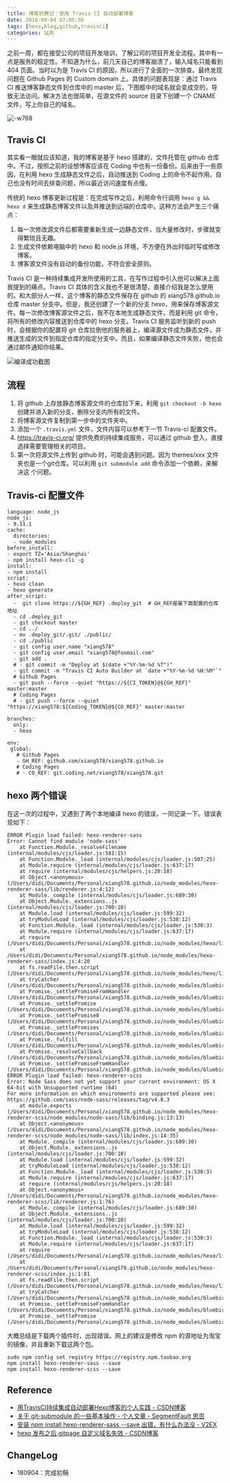 ```yaml
---
title: 博客折腾记：使用 Travis CI 自动部署博客
date: 2018-09-04 07:05:50
tags: [hexo,blog,github,travisci]
categories: 站务
---
```


之前一周，都在接受公司的项目开发培训，了解公司的项目开发全流程。其中有一点是服务的稳定性。不知道为什么，前几天自己的博客崩溃了，输入域名只能看到 404 页面。当时以为是 Travis CI 的原因，所以进行了全面的一次排查。最终发现问题在 Github Pages 的 Custom domain 上。具体的问题表现是：通过 Travis CI 推送博客静态文件到仓库中的 master 后，下图框中的域名就会变成空的，导致无法访问。解决方法也很简单，在源文件的 source 目录下创建一个 CNAME 文件，写上你自己的域名。

![-w768](https://media.xiang578.com/15358143289885.jpg)

## Travis CI

其实看一眼就应该知道，我的博客是基于 hexo 搭建的，文件托管在 github 仓库中。不过，按照之前的设想博客应该在 Coding 中也有一份备份。后来由于一些原因，在利用 hexo 生成静态文件之后，自动推送到 Coding 上的命令不起作用。自己也没有时间去排查问题，所以最近访问速度有点慢。

传统的 hexo 博客更新过程是：在完成写作之后，利用命令行调用 `hexo g && hexo d` 来生成静态博客文件以及并推送到远端的仓库中。这种方法会产生三个痛点：
1. 每一次修改源文件后都需要重新生成一边静态文件，当大量修改时，步骤就变得繁琐且无趣。
2. 生成文件依赖电脑中的 hexo 和 node.js 环境，不方便在外出时临时写或修改博客。
3. 博客源文件没有自动的备份功能，不符合安全原则。

Travis CI 是一种持续集成开发所使用的工具，在写作过程中引入他可以解决上面我提到的痛点。Travis CI 具体的含义我也不是很清楚，直接介绍我是怎么使用的。和大部分人一样，这个博客的静态文件保存在 github 的 xiang578.github.io 仓库 master 分支中。但是，我还创建了一个新的分支 hexo，用来保存博客源文件。每一次修改博客源文件之后，我不在本地生成静态文件，而是利用 git 命令，将所有的修改内容推送到仓库中的 hexo 分支。Travis CI 服务监听到新的 push 时，会根据你的配置将 git 仓库拉倒他的服务器上，编译源文件成为静态文件，并推送生成的文件到指定仓库的指定分支中。而且，如果编译静态文件失败，他也会通过邮件通知你结果。

![编译成功截图](https://media.xiang578.com/15359362837525.jpg)


## 流程

1. 将 github 上存放静态博客源文件的仓库拉下来，利用 `git checkout -b hexo` 创建并进入新的分支，删除分支内所有的文件。
2. 将博客源文件复制到第一步中的文件夹中。
3. 添加一个 `.travis.yml` 文件，文件内容可以参考下一节 Travis-ci 配置文件。
4. https://travis-ci.org/ 提供免费的持续集成服务，可以通过 github 登入，直接选择需要管理相关的项目。
5. 第一次将源文件上传到 github 时，可能会遇到问题。因为 themes/xxx 文件夹也是一个git仓库。可以利用 `git submodule add` 命令添加一个依赖，来解决这 个问题。

## Travis-ci 配置文件

```
language: node_js
node_js:
- 9.11.1
cache:
  directories:
  - node_modules
before_install:
- export TZ='Asia/Shanghai'
- npm install hexo-cli -g
install:
- npm install
script:
- hexo clean
- hexo generate
after_script:
  -  git clone https://${GH_REF} .deploy_git  # GH_REF是最下面配置的仓库地址
  - cd .deploy_git
  - git checkout master
  - cd ../
  - mv .deploy_git/.git/ ./public/ 
  - cd ./public
  - git config user.name "xiang578"
  - git config user.email "xiang578@foxmail.com"
  - git add .
  # - git commit -m "Deploy at $(date +"%Y-%m-%d %T")"
  - git commit -m "Travis CI Auto Builder at `date +"%Y-%m-%d %H:%M"`"
  # Github Pages
  - git push --force --quiet "https://${CI_TOKEN}@${GH_REF}" master:master 
  # Coding Pages
  # - git push --force --quiet "https://xiang578:${Coding_TOKEN}@${CO_REF}" master:master

branches:
  only:
  - hexo

env:
 global:
   # Github Pages
   - GH_REF: github.com/xiang578/xiang578.github.io
   # Coding Pages
   # - CO_REF: git.coding.net/xiang578/xiang578.git
```

## hexo 两个错误

在这一次的过程中，又遇到了两个本地编译 hexo 的错误，一同记录一下。错误表现如下：

```shell
ERROR Plugin load failed: hexo-renderer-sass
Error: Cannot find module 'node-sass'
    at Function.Module._resolveFilename (internal/modules/cjs/loader.js:581:15)
    at Function.Module._load (internal/modules/cjs/loader.js:507:25)
    at Module.require (internal/modules/cjs/loader.js:637:17)
    at require (internal/modules/cjs/helpers.js:20:18)
    at Object.<anonymous> (/Users/didi/Documents/Personal/xiang578.github.io/node_modules/hexo-renderer-sass/lib/renderer.js:4:12)
    at Module._compile (internal/modules/cjs/loader.js:689:30)
    at Object.Module._extensions..js (internal/modules/cjs/loader.js:700:10)
    at Module.load (internal/modules/cjs/loader.js:599:32)
    at tryModuleLoad (internal/modules/cjs/loader.js:538:12)
    at Function.Module._load (internal/modules/cjs/loader.js:530:3)
    at Module.require (internal/modules/cjs/loader.js:637:17)
    at require (/Users/didi/Documents/Personal/xiang578.github.io/node_modules/hexo/lib/hexo/index.js:219:21)
    at /Users/didi/Documents/Personal/xiang578.github.io/node_modules/hexo-renderer-sass/index.js:4:20
    at fs.readFile.then.script (/Users/didi/Documents/Personal/xiang578.github.io/node_modules/hexo/lib/hexo/index.js:232:12)
    at tryCatcher (/Users/didi/Documents/Personal/xiang578.github.io/node_modules/bluebird/js/release/util.js:16:23)
    at Promise._settlePromiseFromHandler (/Users/didi/Documents/Personal/xiang578.github.io/node_modules/bluebird/js/release/promise.js:512:31)
    at Promise._settlePromise (/Users/didi/Documents/Personal/xiang578.github.io/node_modules/bluebird/js/release/promise.js:569:18)
    at Promise._settlePromise0 (/Users/didi/Documents/Personal/xiang578.github.io/node_modules/bluebird/js/release/promise.js:614:10)
    at Promise._settlePromises (/Users/didi/Documents/Personal/xiang578.github.io/node_modules/bluebird/js/release/promise.js:693:18)
    at Promise._fulfill (/Users/didi/Documents/Personal/xiang578.github.io/node_modules/bluebird/js/release/promise.js:638:18)
    at Promise._resolveCallback (/Users/didi/Documents/Personal/xiang578.github.io/node_modules/bluebird/js/release/promise.js:432:57)
    at Promise._settlePromiseFromHandler (/Users/didi/Documents/Personal/xiang578.github.io/node_modules/bluebird/js/release/promise.js:524:17)
ERROR Plugin load failed: hexo-renderer-scss
Error: Node Sass does not yet support your current environment: OS X 64-bit with Unsupported runtime (64)
For more information on which environments are supported please see:
https://github.com/sass/node-sass/releases/tag/v4.8.3
    at module.exports (/Users/didi/Documents/Personal/xiang578.github.io/node_modules/hexo-renderer-scss/node_modules/node-sass/lib/binding.js:13:13)
    at Object.<anonymous> (/Users/didi/Documents/Personal/xiang578.github.io/node_modules/hexo-renderer-scss/node_modules/node-sass/lib/index.js:14:35)
    at Module._compile (internal/modules/cjs/loader.js:689:30)
    at Object.Module._extensions..js (internal/modules/cjs/loader.js:700:10)
    at Module.load (internal/modules/cjs/loader.js:599:32)
    at tryModuleLoad (internal/modules/cjs/loader.js:538:12)
    at Function.Module._load (internal/modules/cjs/loader.js:530:3)
    at Module.require (internal/modules/cjs/loader.js:637:17)
    at require (internal/modules/cjs/helpers.js:20:18)
    at Object.<anonymous> (/Users/didi/Documents/Personal/xiang578.github.io/node_modules/hexo-renderer-scss/lib/renderer.js:1:76)
    at Module._compile (internal/modules/cjs/loader.js:689:30)
    at Object.Module._extensions..js (internal/modules/cjs/loader.js:700:10)
    at Module.load (internal/modules/cjs/loader.js:599:32)
    at tryModuleLoad (internal/modules/cjs/loader.js:538:12)
    at Function.Module._load (internal/modules/cjs/loader.js:530:3)
    at Module.require (internal/modules/cjs/loader.js:637:17)
    at require (/Users/didi/Documents/Personal/xiang578.github.io/node_modules/hexo/lib/hexo/index.js:219:21)
    at /Users/didi/Documents/Personal/xiang578.github.io/node_modules/hexo-renderer-scss/index.js:1:81
    at fs.readFile.then.script (/Users/didi/Documents/Personal/xiang578.github.io/node_modules/hexo/lib/hexo/index.js:232:12)
    at tryCatcher (/Users/didi/Documents/Personal/xiang578.github.io/node_modules/bluebird/js/release/util.js:16:23)
    at Promise._settlePromiseFromHandler (/Users/didi/Documents/Personal/xiang578.github.io/node_modules/bluebird/js/release/promise.js:512:31)
    at Promise._settlePromise (/Users/didi/Documents/Personal/xiang578.github.io/node_modules/bluebird/js/release/promise.js:569:18)
```

大概总结是下载两个插件时，出现错误。网上的建议是修改 npm 的源地址为淘宝的镜像，并且重新下载这两个包。

```shell
sudo npm config set registry https://registry.npm.taobao.org
npm install hexo-renderer-sass --save
npm install hexo-renderer-scss --save
```



## Reference
- [用TravisCI持续集成自动部署Hexo博客的个人实践 - CSDN博客](https://blog.csdn.net/qq_23079443/article/details/79015225)
- [关于 git-submodule 的一些基本操作 - 个人文章 - SegmentFault 思否](https://segmentfault.com/a/1190000009928515)
- [安装 npm install hexo-renderer-sass --save 出错，有什么办法没 - V2EX](https://www.v2ex.com/t/260832)
- [hexo 发布之后 gitpage 自定义域名失效 - CSDN博客](https://blog.csdn.net/xs20691718/article/details/81873921)

## ChangeLog
- 180904：完成初稿






